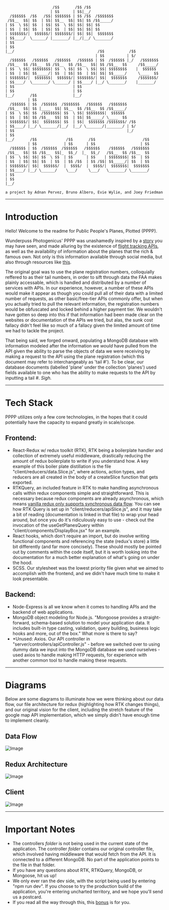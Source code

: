 ```
                     /$$       /$$ /$$          
                    | $$      | $$|__/          
  /$$$$$$  /$$   /$$| $$$$$$$ | $$ /$$  /$$$$$$$
 /$$__  $$| $$  | $$| $$__  $$| $$| $$ /$$_____/
| $$  \ $$| $$  | $$| $$  \ $$| $$| $$| $$      
| $$  | $$| $$  | $$| $$  | $$| $$| $$| $$      
| $$$$$$$/|  $$$$$$/| $$$$$$$/| $$| $$|  $$$$$$$
| $$____/  \______/ |_______/ |__/|__/ \_______/
| $$                                            
| $$                                            
|__/                                     /$$           /$$          
                                        | $$          | $/          
  /$$$$$$   /$$$$$$   /$$$$$$   /$$$$$$ | $$  /$$$$$$ |_/   /$$$$$$$
 /$$__  $$ /$$__  $$ /$$__  $$ /$$__  $$| $$ /$$__  $$     /$$_____/
| $$  \ $$| $$$$$$$$| $$  \ $$| $$  \ $$| $$| $$$$$$$$    |  $$$$$$ 
| $$  | $$| $$_____/| $$  | $$| $$  | $$| $$| $$_____/     \____  $$
| $$$$$$$/|  $$$$$$$|  $$$$$$/| $$$$$$$/| $$|  $$$$$$$     /$$$$$$$/
| $$____/  \_______/ \______/ | $$____/ |__/ \_______/    |_______/ 
| $$                          | $$                                  
| $$                          | $$                                  
|__/       /$$                |__/                  
          | $$                                            
  /$$$$$$ | $$  /$$$$$$  /$$$$$$$   /$$$$$$   /$$$$$$$    
 /$$__  $$| $$ |____  $$| $$__  $$ /$$__  $$ /$$_____/    
| $$  \ $$| $$  /$$$$$$$| $$  \ $$| $$$$$$$$|  $$$$$$     
| $$  | $$| $$ /$$__  $$| $$  | $$| $$_____/ \____  $$    
| $$$$$$$/| $$|  $$$$$$$| $$  | $$|  $$$$$$$ /$$$$$$$/ /$$
| $$____/ |__/ \_______/|__/  |__/ \_______/|_______/ | $/
| $$                                                  |_/ 
| $$                                                      
|__/       /$$             /$$       /$$                     /$$
          | $$            | $$      | $$                    | $$
  /$$$$$$ | $$  /$$$$$$  /$$$$$$   /$$$$$$    /$$$$$$   /$$$$$$$
 /$$__  $$| $$ /$$__  $$|_  $$_/  |_  $$_/   /$$__  $$ /$$__  $$
| $$  \ $$| $$| $$  \ $$  | $$      | $$    | $$$$$$$$| $$  | $$
| $$  | $$| $$| $$  | $$  | $$ /$$  | $$ /$$| $$_____/| $$  | $$
| $$$$$$$/| $$|  $$$$$$/  |  $$$$/  |  $$$$/|  $$$$$$$|  $$$$$$$
| $$____/ |__/ \______/    \___/     \___/   \_______/ \_______/
| $$                                                            
| $$                                                            
|__/                                                            

a project by Adnan Pervez, Bruno Albero, Evie Wylie, and Joey Friedman
```
--- 

# Introduction

Hello! Welcome to the readme for Public People's Planes, Plotted (PPPP).

Wunderpuss Photogenicus' PPPP was unashamedly inspired by a [story](https://www.protocol.com/elon-musk-flight-tracker) you may have seen, and made alluring by the existence of [flight tracking APIs](https://geekflare.com/flight-data-api/), as well as the availability of information about the planes that the rich & famous own. Not only is this information available through social media, but also through resources like [this](https://www.superyachtfan.com/private-jet/). 

The original goal was to use the plane registration numbers, colloquially reffered to as their tail numbers, in order to sift through data the FAA makes plainly accessable, which is handled and distributed by a number of services with APIs. In our experience, however, a number of these APIs would make it appear as though you could pull all of their data with a limited number of requests, as other basic/free-tier APIs commonly offer, but when you actually tried to pull the relevant information, the registration numbers would be obfuscated and locked behind a higher payment tier. We wouldn't have gotten so deep into this if that information had been made clear on the websites or documentation of the APIs we tried, but alas, the sunk cost fallacy didn't feel like so much of a fallacy given the limited amount of time we had to tackle the project. 

That being said, we forged onward, populating a MongoDB database with information modeled after the information we *would* have pulled from the API given the ability to parse the objects of data we were receiving by making a request to the API using the plane registration (which this document may refer to interchangeably as 'tail #'). To be clear, our database documents (labelled 'plane' under the collection 'planes') used fields available to one who has the ability to make requests to the API by inputting a tail #. *Sigh.*

--- 

# Tech Stack

PPPP utilizes only a few core technologies, in the hopes that it could potentially have the capacity to expand greatly in scale/scope.

## Frontend:
- React-Redux w/ redux toolkit (RTK), RTK being a boilerplate handler and collection of extremely useful middleware, drastically reducing the amount of redux boilerplate to write if you understand how. A key example of this boiler plate distillation is the file "client/reducers/data.Slice.js", where actions, action types, and reducers are all created in the body of a createSlice function that gets exported.
- RTKQuery, an included feature in RTK to make handling asynchronous calls within redux components simple and straightforward. This is necessary because redux components are already asynchronous, which means [vanilla redux only supports synchronous data flow](https://stackoverflow.com/questions/34570758/why-do-we-need-middleware-for-async-flow-in-redux/34599594#34599594). You can see how RTK Query is set up in "client/reducers/apiSlice.js", and it may take a bit of reading (documentation is linked in that file) to wrap your head around, but once you do it's ridiculously easy to use - check out the invocation of the useGetPlanesQuery within "client/components/DisplayBox.jsx" for an example. 
- React hooks, which don't require an import, but do involve writing functional components and referencing the state (redux's store) a little bit differently (and far more concisely). These should mostly be pointed out by comments within the code itself, but it is worth looking into the documentation for a much better explanation of what's going on under the hood. 
- SCSS. Our stylesheet was the lowest priority file given what we aimed to accomplish with the frontend, and we didn't have much time to make it look presentable. 

## Backend: 
- Node-Express is all we know when it comes to handling APIs and the backend of web applications.
- MongoDB object modeling for Node.js. "Mongoose provides a straight-forward, schema-based solution to model your application data. It includes built-in type casting, validation, query building, business logic hooks and more, out of the box." What more is there to say?
- *Unused: Axios. Our API controller in "server/controllers/apiController.js" - before we switched over to using dummy data we input into the MongoDB database we used ourselves - used axios to handle making HTTP requests, for experience with another common tool to handle making these requests.

--- 

# Diagrams

Below are some diagrams to illuminate how we were thinking about our data flow, our file architecture for redux (highlighting how RTK changes things), and our original vision for the client, including the stretch feature of the google map API implementation, which we simply didn't have enough time to implement cleanly.

## Data Flow
![Image](docs/dataflow.png)

## Redux Architecture
![Image](docs/redux.png)

## Client
![Image](docs/client.png)

---

# Important Notes
- The controllers *folder* is not being used in the current state of the application. The controller *folder* contains our original controller file, which involved having middleware that would fetch from the API. It is connected to a different MongoDB. No part of the application points to the file in that folder.
- If you have any questions about RTK, RTKQuery, MongoDB, or Mongoose, hit us up!
- We only ever ran the dev side, with the script being used by entering "npm run dev". If you choose to try the production build of the application, you're entering uncharted territory, and we hope you'll send us a postcard.
- If you read all the way through this, this [bonus](https://youtu.be/baNp8bgOtok) is for you.